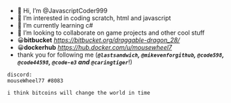 - 👋 Hi, I’m @JavascriptCoder999
- 👀 I’m interested in coding scratch, html and javascript
- 🌱 I’m currently learning c#
- 💞️ I’m looking to collaborate on game projects and other cool stuff
- 😀**bitbucket** *https://bitbucket.org/draggable-dragon_28/*
- 😀**dockerhub** *https://hub.docker.com/u/mousewheel7*
- thank you for following me (***`@lastsandwich`, `@mikevenforgithub`, `@code598`, `@code44598`, `@code-e3` and `@caringtiger`***!)
```
discord:
mouseWheel77 #8083
```
`i think bitcoins will change the world in time`
<!---
JavascriptCoder999/JavascriptCoder999 is a ✨ special ✨ repository because its `README.md` (this file) appears on your GitHub profile.
You can click the Preview link to take a look at your changes.
--->
